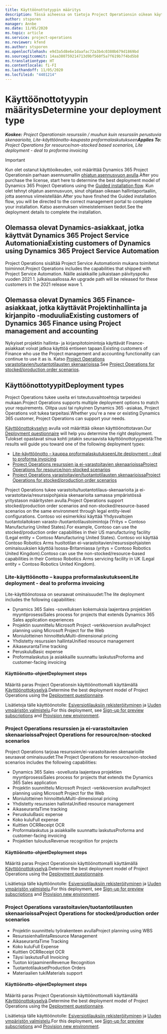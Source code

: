 ```yaml
---
title: Käyttöönottotyypin määritys
description: Tässä aiheessa on tietoja Project Operationsin oikean käyttöönottotyypin valinnasta omalle yrityksellesi.
author: stsporen
manager: Annbe
ms.date: 11/05/2020
ms.topic: article
ms.service: project-operations
ms.reviewer: kfend
ms.author: stsporen
ms.openlocfilehash: e9d3a5d8e6e1daafac72a3b4c0380b679d1869bd
ms.sourcegitcommit: 14aa380759214713d9bf560f5a7f619b7f4bd5b8
ms.translationtype: HT
ms.contentlocale: fi-FI
ms.lasthandoff: 11/05/2020
ms.locfileid: "4401214"
---
```

# <a name="determine-your-deployment-type"></a><span data-ttu-id="1e8c8-103">Käyttöönottotyypin määritys</span><span class="sxs-lookup"><span data-stu-id="1e8c8-103">Determine your deployment type</span></span>

<span data-ttu-id="1e8c8-104">_**Koskee:** Project Operationsin resurssiin / muuhun kuin resurssiin perustuvia skenaarioita, Lite-käyttöönotto-kaupasta proformalaskutukseen_</span><span class="sxs-lookup"><span data-stu-id="1e8c8-104">_**Applies To:** Project Operations for resource/non-stocked based scenarios, Lite deployment - deal to proforma invoicing_</span></span>

> [!IMPORTANT]
> <span data-ttu-id="1e8c8-105">Kun olet ostanut käyttöoikeuden, voit määrittää Dynamics 365 Project Operationsin parhaan asennusmallin [ohjatun asennusvuon avulla](https://aka.ms/provisionprojectoperations).</span><span class="sxs-lookup"><span data-stu-id="1e8c8-105">After you purchase the license, start here to determine the best deployment model of Dynamics 365 Project Operations using the [Guided installation flow](https://aka.ms/provisionprojectoperations).</span></span>
> <span data-ttu-id="1e8c8-106">Kun olet tehnyt ohjatun asennusvuon, sinut ohjataan oikeaan hallintaportaaliin, jotta asennus viimeistellään.</span><span class="sxs-lookup"><span data-stu-id="1e8c8-106">After you have finshed the Guided installation flow, you will be directed to the correct management portal to complete your installation.</span></span> <span data-ttu-id="1e8c8-107">Katso asennuksen viimeistelemisen tiedot.</span><span class="sxs-lookup"><span data-stu-id="1e8c8-107">See the deployment details to complete the installation.</span></span>


## <a name="existing-customers-of-dynamics-using-dynamics-365-project-service-automation"></a><span data-ttu-id="1e8c8-108">Olemassa olevat Dynamics-asiakkaat, jotka käyttvät Dynamics 365 Project Service Automationia</span><span class="sxs-lookup"><span data-stu-id="1e8c8-108">Existing customers of Dynamics using Dynamics 365 Project Service Automation</span></span>
<span data-ttu-id="1e8c8-109">Project Operations sisältää Project Service Automationin mukana toimitetut toiminnot.</span><span class="sxs-lookup"><span data-stu-id="1e8c8-109">Project Operations includes the capabilities that shipped with Project Service Automation.</span></span> <span data-ttu-id="1e8c8-110">Näille asiakkaille julkaistaan päivityspolku vuoden 2021 1. julkaisuaallossa.</span><span class="sxs-lookup"><span data-stu-id="1e8c8-110">An upgrade path will be released for these customers in the 2021 release wave 1.</span></span>

## <a name="existing-customers-of-dynamics-365-finance-using-project-management-and-accounting"></a><span data-ttu-id="1e8c8-111">Olemassa olevat Dynamics 365 Finance-asiakkaat, jotka käyttävät Projektinhallinta ja kirjanpito -moduulia</span><span class="sxs-lookup"><span data-stu-id="1e8c8-111">Existing customers of Dynamics 365 Finance using Project management and accounting</span></span> 

<span data-ttu-id="1e8c8-112">Nykyiset projektin hallinta- ja kirjanpitotoimintoja käyttävät Finance-asiakkaat voivat jatkoa käyttöä entiseen tapaan.</span><span class="sxs-lookup"><span data-stu-id="1e8c8-112">Existing customers of Finance who use the Project management and accounting functionality can continue to use it as is.</span></span> <span data-ttu-id="1e8c8-113">Katso [Project Operations varastoitavien/tuotantotilausten skenaarioissa](#pma).</span><span class="sxs-lookup"><span data-stu-id="1e8c8-113">See [Project Operations for stocked/production order scenarios](#pma).</span></span>


## <a name="deployment-types"></a><span data-ttu-id="1e8c8-114">Käyttöönottotyypit</span><span class="sxs-lookup"><span data-stu-id="1e8c8-114">Deployment types</span></span>
<span data-ttu-id="1e8c8-115">Project Operations tukee useita eri toteutusvaihtoehtoja tarpeidesi mukaan.</span><span class="sxs-lookup"><span data-stu-id="1e8c8-115">Project Operations supports multiple deployment options to match your requirements.</span></span> <span data-ttu-id="1e8c8-116">Olitpa uusi tai nykyinen Dynamics 365 -asiakas, Project Operations voit tukea tarpeitasi.</span><span class="sxs-lookup"><span data-stu-id="1e8c8-116">Whether you're a new or existing Dynamics 365 customer, Project Operations can support your needs.</span></span>

<span data-ttu-id="1e8c8-117">[Käyttöönottokyselyn](https://aka.ms/provisionprojectoperations) avulla voit määrittää oikean käyttöönottotavan.</span><span class="sxs-lookup"><span data-stu-id="1e8c8-117">Our [Deployment questionnaire](https://aka.ms/provisionprojectoperations) will help you determine the right deployment.</span></span> <span data-ttu-id="1e8c8-118">Tulokset opastavat sinua kohti jotakin seuraavista käyttöönottotyypeistä:</span><span class="sxs-lookup"><span data-stu-id="1e8c8-118">The results will guide you toward one of the following deployment types:</span></span>

- [<span data-ttu-id="1e8c8-119">Lite-käyttöönotto – kauppa proformalaskutukseen</span><span class="sxs-lookup"><span data-stu-id="1e8c8-119">Lite deployment – deal to proforma invoicing</span></span>](#lite)
- [<span data-ttu-id="1e8c8-120">Project Operations resurssien ja ei-varastoitavien skenaarioissa</span><span class="sxs-lookup"><span data-stu-id="1e8c8-120">Project Operations for resource/non-stocked scenarios</span></span>](#integrated)
- [<span data-ttu-id="1e8c8-121">Project Operations varastoitavien/tuotantotilausten skenaarioissa</span><span class="sxs-lookup"><span data-stu-id="1e8c8-121">Project Operations for stocked/production order scenarios</span></span>](#pma)

<span data-ttu-id="1e8c8-122">Project Operations tukee varastoitu/tuotantotilaus-skenaarioita ja ei-varastoitavia/resurssipohjaisia skenaarioita samassa ympäristössä yritystason määritysten avulla.</span><span class="sxs-lookup"><span data-stu-id="1e8c8-122">Project Operations support stocked/production order scenarios and non-stocked/resource-based scenarios on the same environment through legal entity-level configurations.</span></span> <span data-ttu-id="1e8c8-123">Contoso voi esimerkiksi käyttää Yhdysvaltojen tuotantolaitoksen varasto-/tuotantotilaustoimintoja (Yritys = Contoso Manufacturing United States).</span><span class="sxs-lookup"><span data-stu-id="1e8c8-123">For example, Contoso can use the stocked/production order capabilities in their US manufacturing facility (Legal entity = Contoso Manufacturing United States).</span></span> <span data-ttu-id="1e8c8-124">Contoso voi käyttää Contoso Robotics Arms huoltotilan ei-varastoitavien/resurssipohjaisten ominaisuuksien käyttöä Isossa-Britanniassa (yritys = Contoso Robotics United Kingdom).</span><span class="sxs-lookup"><span data-stu-id="1e8c8-124">Contoso can use the non-stocked/resource-based capabilities in their Contoso Robotics Arms servicing facility in UK (Legal entity = Contoso Robotics United Kingdom).</span></span>

### <a name="lite-deployment---deal-to-proforma-invoicing"></a><a  name="lite"></a><span data-ttu-id="1e8c8-125">Lite-käyttöönotto – kauppa proformalaskutukseen</span><span class="sxs-lookup"><span data-stu-id="1e8c8-125">Lite deployment - deal to proforma invoicing</span></span>

<span data-ttu-id="1e8c8-126">Lite-käyttöönotossa on seuraavat ominaisuudet:</span><span class="sxs-lookup"><span data-stu-id="1e8c8-126">The lite deployment includes the following capabilities:</span></span>

- <span data-ttu-id="1e8c8-127">Dynamics 365 Sales -sovelluksen kokemuksia laajentava projektien myyntiprosessi</span><span class="sxs-lookup"><span data-stu-id="1e8c8-127">Sales process for projects that extends Dynamics 365 Sales application experiences</span></span>
- <span data-ttu-id="1e8c8-128">Projektin suunnittelu Microsoft Project -verkkoversion avulla</span><span class="sxs-lookup"><span data-stu-id="1e8c8-128">Project planning using Microsoft Project for the Web</span></span>
- <span data-ttu-id="1e8c8-129">Moniulotteinen hinnoittelu</span><span class="sxs-lookup"><span data-stu-id="1e8c8-129">Multi-dimensional pricing</span></span>
- <span data-ttu-id="1e8c8-130">Yhdistetty resurssien hallinta</span><span class="sxs-lookup"><span data-stu-id="1e8c8-130">Unified resource management</span></span>
- <span data-ttu-id="1e8c8-131">Aikaseuranta</span><span class="sxs-lookup"><span data-stu-id="1e8c8-131">Time tracking</span></span>
- <span data-ttu-id="1e8c8-132">Peruskulu</span><span class="sxs-lookup"><span data-stu-id="1e8c8-132">Basic expense</span></span>
- <span data-ttu-id="1e8c8-133">Proformalaskutus ja asiakkaille suunnattu laskutus</span><span class="sxs-lookup"><span data-stu-id="1e8c8-133">Proforma and customer-facing invoicing</span></span> 

#### <a name="deployment-steps"></a><span data-ttu-id="1e8c8-134">Käyttöönotto-ohjeet</span><span class="sxs-lookup"><span data-stu-id="1e8c8-134">Deployment steps</span></span>
<span data-ttu-id="1e8c8-135">Määritä paras Project Operationsin käyttöönottomalli käyttämällä [Käyttöönottokyselyä](https://aka.ms/provisionprojectoperations).</span><span class="sxs-lookup"><span data-stu-id="1e8c8-135">Determine the best deployment model of Project Operations using the [Deployment questionnaire](https://aka.ms/provisionprojectoperations).</span></span>

<span data-ttu-id="1e8c8-136">Lisätietoja tälle käyttöönotolle: [Esiversiotilauksiin rekisteröityminen](lite-preview-subscription-sign-up.md) ja [Uuden ympäristön valmistelu](lite-deployment.md).</span><span class="sxs-lookup"><span data-stu-id="1e8c8-136">For this deployment, see [Sign-up for preview subscriptions](lite-preview-subscription-sign-up.md) and [Provision new environment](lite-deployment.md).</span></span> 


### <a name="project-operations-for-resourcenon-stocked-scenarios"></a><a name="integrated"></a><span data-ttu-id="1e8c8-137">Project Operations resurssien ja ei-varastoitavien skenaarioissa</span><span class="sxs-lookup"><span data-stu-id="1e8c8-137">Project Operations for resource/non-stocked scenarios</span></span>
<span data-ttu-id="1e8c8-138">Project Operations tarjoaa resurssien/ei-varastoitavien skenaarioille seuraavat ominaisuudet:</span><span class="sxs-lookup"><span data-stu-id="1e8c8-138">The Project Operations for resource/non-stocked scenarios includes the following capabilities:</span></span>
 
- <span data-ttu-id="1e8c8-139">Dynamics 365 Sales -sovellusta laajentava projektien myyntiprosessi</span><span class="sxs-lookup"><span data-stu-id="1e8c8-139">Sales process for projects that extends the Dynamics 365 Sales application</span></span>
- <span data-ttu-id="1e8c8-140">Projektin suunnittelu Microsoft Project -verkkoversion avulla</span><span class="sxs-lookup"><span data-stu-id="1e8c8-140">Project planning using Microsoft Project for the Web</span></span>
- <span data-ttu-id="1e8c8-141">Moniulotteinen hinnoittelu</span><span class="sxs-lookup"><span data-stu-id="1e8c8-141">Multi-dimensional pricing</span></span>
- <span data-ttu-id="1e8c8-142">Yhdistetty resurssien hallinta</span><span class="sxs-lookup"><span data-stu-id="1e8c8-142">Unified resource management</span></span>
- <span data-ttu-id="1e8c8-143">Aikaseuranta</span><span class="sxs-lookup"><span data-stu-id="1e8c8-143">Time tracking</span></span>
- <span data-ttu-id="1e8c8-144">Peruskulu</span><span class="sxs-lookup"><span data-stu-id="1e8c8-144">Basic expense</span></span>
- <span data-ttu-id="1e8c8-145">Koko kulu</span><span class="sxs-lookup"><span data-stu-id="1e8c8-145">Full expense</span></span>
- <span data-ttu-id="1e8c8-146">Kuittien OCR</span><span class="sxs-lookup"><span data-stu-id="1e8c8-146">Receipt OCR</span></span>
- <span data-ttu-id="1e8c8-147">Proformalaskutus ja asiakkaille suunnattu laskutus</span><span class="sxs-lookup"><span data-stu-id="1e8c8-147">Proforma and customer-facing invoicing</span></span> 
- <span data-ttu-id="1e8c8-148">Projektien tuloutus</span><span class="sxs-lookup"><span data-stu-id="1e8c8-148">Revenue recognition for projects</span></span>

#### <a name="deployment-steps"></a><span data-ttu-id="1e8c8-149">Käyttöönotto-ohjeet</span><span class="sxs-lookup"><span data-stu-id="1e8c8-149">Deployment steps</span></span>
<span data-ttu-id="1e8c8-150">Määritä paras Project Operationsin käyttöönottomalli käyttämällä [Käyttöönottokyselyä](https://aka.ms/provisionprojectoperations).</span><span class="sxs-lookup"><span data-stu-id="1e8c8-150">Determine the best deployment model of Project Operations using the [Deployment questionnaire](https://aka.ms/provisionprojectoperations).</span></span>

<span data-ttu-id="1e8c8-151">Lisätietoja tälle käyttöönotolle: [Esiversiotilauksiin rekisteröityminen](resource-sign-up-preview-subscription.md) ja [Uuden ympäristön valmistelu](resource-provision-new-environment.md).</span><span class="sxs-lookup"><span data-stu-id="1e8c8-151">For this deployment, see [Sign-up for preview subscriptions](resource-sign-up-preview-subscription.md) and [Provision new environment](resource-provision-new-environment.md).</span></span> 


### <a name="project-operations-for-stockedproduction-order-scenarios"></a><a name="pma"></a><span data-ttu-id="1e8c8-152">Project Operations varastoitavien/tuotantotilausten skenaarioissa</span><span class="sxs-lookup"><span data-stu-id="1e8c8-152">Project Operations for stocked/production order scenarios</span></span>

- <span data-ttu-id="1e8c8-153">Projektin suunnittelu työrakenteen avulla</span><span class="sxs-lookup"><span data-stu-id="1e8c8-153">Project planning using WBS</span></span>
- <span data-ttu-id="1e8c8-154">Resurssienhallinta</span><span class="sxs-lookup"><span data-stu-id="1e8c8-154">Resource Management</span></span>
- <span data-ttu-id="1e8c8-155">Aikaseuranta</span><span class="sxs-lookup"><span data-stu-id="1e8c8-155">Time Tracking</span></span>
- <span data-ttu-id="1e8c8-156">Koko kulu</span><span class="sxs-lookup"><span data-stu-id="1e8c8-156">Full Expense</span></span>
- <span data-ttu-id="1e8c8-157">Kuittien OCR</span><span class="sxs-lookup"><span data-stu-id="1e8c8-157">Receipt OCR</span></span>
- <span data-ttu-id="1e8c8-158">Täysi laskutus</span><span class="sxs-lookup"><span data-stu-id="1e8c8-158">Full Invoicing</span></span>
- <span data-ttu-id="1e8c8-159">Tuoton kirjaaminen</span><span class="sxs-lookup"><span data-stu-id="1e8c8-159">Revenue Recognition</span></span>
- <span data-ttu-id="1e8c8-160">Tuotantotilaukset</span><span class="sxs-lookup"><span data-stu-id="1e8c8-160">Production Orders</span></span>
- <span data-ttu-id="1e8c8-161">Materiaalien tuki</span><span class="sxs-lookup"><span data-stu-id="1e8c8-161">Materials support</span></span>

#### <a name="deployment-steps"></a><span data-ttu-id="1e8c8-162">Käyttöönotto-ohjeet</span><span class="sxs-lookup"><span data-stu-id="1e8c8-162">Deployment steps</span></span>
<span data-ttu-id="1e8c8-163">Määritä paras Project Operationsin käyttöönottomalli käyttämällä [Käyttöönottokyselyä](https://aka.ms/provisionprojectoperations).</span><span class="sxs-lookup"><span data-stu-id="1e8c8-163">Determine the best deployment model of Project Operations using the [Deployment questionnaire](https://aka.ms/provisionprojectoperations).</span></span>

<span data-ttu-id="1e8c8-164">Lisätietoja tälle käyttöönotolle: [Esiversiotilauksiin rekisteröityminen](https://docs.microsoft.com/dynamics365/fin-ops-core/dev-itpro/dev-tools/sign-up-preview-subscription?toc=/dynamics365/finance/toc.json) ja [Uuden ympäristön valmistelu](https://docs.microsoft.com/dynamics365/fin-ops-core/dev-itpro/deployment/deploy-demo-environment?toc=/dynamics365/finance/toc.json).</span><span class="sxs-lookup"><span data-stu-id="1e8c8-164">For this deployment, see [Sign-up for preview subscriptions](https://docs.microsoft.com/dynamics365/fin-ops-core/dev-itpro/dev-tools/sign-up-preview-subscription?toc=/dynamics365/finance/toc.json) and [Provision new environment](https://docs.microsoft.com/dynamics365/fin-ops-core/dev-itpro/deployment/deploy-demo-environment?toc=/dynamics365/finance/toc.json).</span></span> 

